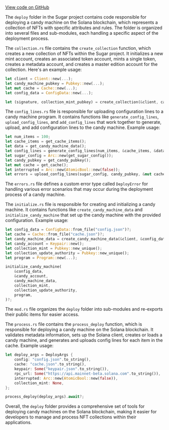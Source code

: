 [View code on GitHub](https://github.com/metaplex-foundation/sugar/.autodoc/docs/json/src/deploy)

The `deploy` folder in the Sugar project contains code responsible for deploying a candy machine on the Solana blockchain, which represents a collection of NFTs with specific attributes and rules. The folder is organized into several files and sub-modules, each handling a specific aspect of the deployment process.

The `collection.rs` file contains the `create_collection` function, which creates a new collection of NFTs within the Sugar project. It initializes a new mint account, creates an associated token account, mints a single token, creates a metadata account, and creates a master edition account for the collection. Here's an example usage:

```rust
let client = Client::new(...);
let candy_machine_pubkey = Pubkey::new(...);
let mut cache = Cache::new(...);
let config_data = ConfigData::new(...);

let (signature, collection_mint_pubkey) = create_collection(&client, candy_machine_pubkey, &mut cache, &config_data)?;
```

The `config_lines.rs` file is responsible for uploading configuration lines to a candy machine program. It contains functions like `generate_config_lines`, `upload_config_lines`, and `add_config_lines` that work together to generate, upload, and add configuration lines to the candy machine. Example usage:

```rust
let num_items = 100;
let cache_items = get_cache_items();
let data = get_candy_machine_data();
let config_lines = generate_config_lines(num_items, &cache_items, &data)?;
let sugar_config = Arc::new(get_sugar_config());
let candy_pubkey = get_candy_pubkey();
let mut cache = get_cache();
let interrupted = Arc::new(AtomicBool::new(false));
let errors = upload_config_lines(sugar_config, candy_pubkey, &mut cache, config_lines, interrupted).await?;
```

The `errors.rs` file defines a custom error type called `DeployError` for handling various error scenarios that may occur during the deployment process of a candy machine.

The `initialize.rs` file is responsible for creating and initializing a candy machine. It contains functions like `create_candy_machine_data` and `initialize_candy_machine` that set up the candy machine with the provided configuration. Example usage:

```rust
let config_data = ConfigData::from_file("config.json")?;
let cache = Cache::from_file("cache.json")?;
let candy_machine_data = create_candy_machine_data(&client, &config_data, &cache)?;
let candy_account = Keypair::new();
let collection_mint = Pubkey::new_unique();
let collection_update_authority = Pubkey::new_unique();
let program = Program::new(...);

initialize_candy_machine(
    &config_data,
    &candy_account,
    candy_machine_data,
    collection_mint,
    collection_update_authority,
    program,
)?;
```

The `mod.rs` file organizes the `deploy` folder into sub-modules and re-exports their public items for easier access.

The `process.rs` file contains the `process_deploy` function, which is responsible for deploying a candy machine on the Solana blockchain. It validates metadata information, sets up the Solana client, creates or loads a candy machine, and generates and uploads config lines for each item in the cache. Example usage:

```rust
let deploy_args = DeployArgs {
    config: "config.json".to_string(),
    cache: "cache.json".to_string(),
    keypair: Some("keypair.json".to_string()),
    rpc_url: Some("https://api.mainnet-beta.solana.com".to_string()),
    interrupted: Arc::new(AtomicBool::new(false)),
    collection_mint: None,
};

process_deploy(deploy_args).await?;
```

Overall, the `deploy` folder provides a comprehensive set of tools for deploying candy machines on the Solana blockchain, making it easier for developers to manage and process NFT collections within their applications.
